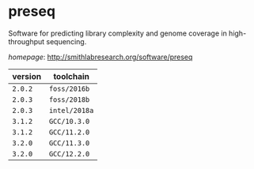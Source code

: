 # preseq

Software for predicting library complexity and genome coverage in high-throughput sequencing.

*homepage*: <http://smithlabresearch.org/software/preseq>

version | toolchain
--------|----------
``2.0.2`` | ``foss/2016b``
``2.0.3`` | ``foss/2018b``
``2.0.3`` | ``intel/2018a``
``3.1.2`` | ``GCC/10.3.0``
``3.1.2`` | ``GCC/11.2.0``
``3.2.0`` | ``GCC/11.3.0``
``3.2.0`` | ``GCC/12.2.0``
